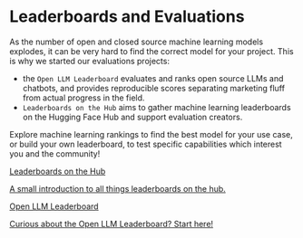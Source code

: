 # Leaderboards and Evaluations

As the number of open and closed source machine learning models explodes, it can be very hard to find the correct model for your project. 
This is why we started our evaluations projects:
- the `Open LLM Leaderboard` evaluates and ranks open source LLMs and chatbots, and provides reproducible scores separating marketing fluff from actual progress in the field.
- `Leaderboards on the Hub` aims to gather machine learning leaderboards on the Hugging Face Hub and support evaluation creators. 

Explore machine learning rankings to find the best model for your use case, or build your own leaderboard, to test specific capabilities which interest you and the community!

<div class="mt-10">
  <div class="w-full flex flex-col space-y-4 md:space-y-0 md:grid md:grid-cols-3 md:gap-5">
    <a class="!no-underline border dark:border-gray-700 p-5 rounded-lg shadow hover:shadow-lg" href="./leaderboards/intro">
      <div class="w-full text-center bg-gradient-to-br from-green-400 to-green-500 rounded-lg py-1.5 font-semibold mb-5 text-white text-lg leading-relaxed">Leaderboards on the Hub</div>
      <p class="text-gray-700">A small introduction to all things leaderboards on the hub.</p>
    </a>
    <a class="!no-underline border dark:border-gray-700 p-5 rounded-lg shadow hover:shadow-lg" href="./open_llm_leaderboard/about">
      <div class="w-full text-center bg-gradient-to-br from-orange-400 to-orange-500 rounded-lg py-1.5 font-semibold mb-5 text-white text-lg leading-relaxed">Open LLM Leaderboard</div>
      <p class="text-gray-700">Curious about the Open LLM Leaderboard? Start here!</p>
    </a>
  </div>
</div>
